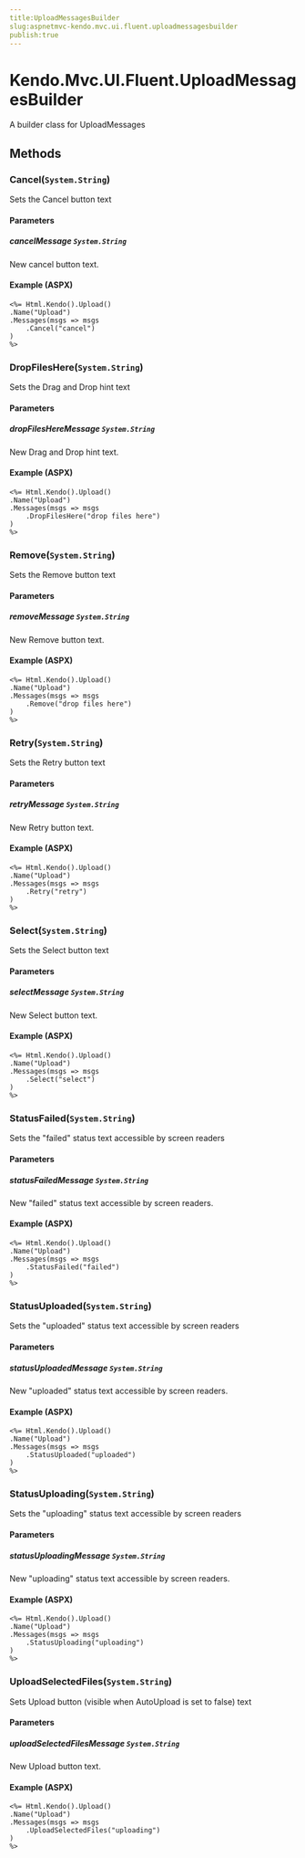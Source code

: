 ```yaml
---
title:UploadMessagesBuilder
slug:aspnetmvc-kendo.mvc.ui.fluent.uploadmessagesbuilder
publish:true
---
```


# Kendo.Mvc.UI.Fluent.UploadMessagesBuilder
A builder class for UploadMessages



## Methods

### Cancel(`System.String`)
Sets the Cancel button text


#### Parameters

##### cancelMessage `System.String`
New cancel button text.




#### Example (ASPX)
    <%= Html.Kendo().Upload()
    .Name("Upload")
    .Messages(msgs => msgs
        .Cancel("cancel")
    )
    %>


### DropFilesHere(`System.String`)
Sets the Drag and Drop hint text


#### Parameters

##### dropFilesHereMessage `System.String`
New Drag and Drop hint text.




#### Example (ASPX)
    <%= Html.Kendo().Upload()
    .Name("Upload")
    .Messages(msgs => msgs
        .DropFilesHere("drop files here")
    )
    %>


### Remove(`System.String`)
Sets the Remove button text


#### Parameters

##### removeMessage `System.String`
New Remove button text.




#### Example (ASPX)
    <%= Html.Kendo().Upload()
    .Name("Upload")
    .Messages(msgs => msgs
        .Remove("drop files here")
    )
    %>


### Retry(`System.String`)
Sets the Retry button text


#### Parameters

##### retryMessage `System.String`
New Retry button text.




#### Example (ASPX)
    <%= Html.Kendo().Upload()
    .Name("Upload")
    .Messages(msgs => msgs
        .Retry("retry")
    )
    %>


### Select(`System.String`)
Sets the Select button text


#### Parameters

##### selectMessage `System.String`
New Select button text.




#### Example (ASPX)
    <%= Html.Kendo().Upload()
    .Name("Upload")
    .Messages(msgs => msgs
        .Select("select")
    )
    %>


### StatusFailed(`System.String`)
Sets the "failed" status text accessible by screen readers


#### Parameters

##### statusFailedMessage `System.String`
New "failed" status text accessible by screen readers.




#### Example (ASPX)
    <%= Html.Kendo().Upload()
    .Name("Upload")
    .Messages(msgs => msgs
        .StatusFailed("failed")
    )
    %>


### StatusUploaded(`System.String`)
Sets the "uploaded" status text accessible by screen readers


#### Parameters

##### statusUploadedMessage `System.String`
New "uploaded" status text accessible by screen readers.




#### Example (ASPX)
    <%= Html.Kendo().Upload()
    .Name("Upload")
    .Messages(msgs => msgs
        .StatusUploaded("uploaded")
    )
    %>


### StatusUploading(`System.String`)
Sets the "uploading" status text accessible by screen readers


#### Parameters

##### statusUploadingMessage `System.String`
New "uploading" status text accessible by screen readers.




#### Example (ASPX)
    <%= Html.Kendo().Upload()
    .Name("Upload")
    .Messages(msgs => msgs
        .StatusUploading("uploading")
    )
    %>


### UploadSelectedFiles(`System.String`)
Sets Upload button (visible when AutoUpload is set to false) text


#### Parameters

##### uploadSelectedFilesMessage `System.String`
New Upload button text.




#### Example (ASPX)
    <%= Html.Kendo().Upload()
    .Name("Upload")
    .Messages(msgs => msgs
        .UploadSelectedFiles("uploading")
    )
    %>



